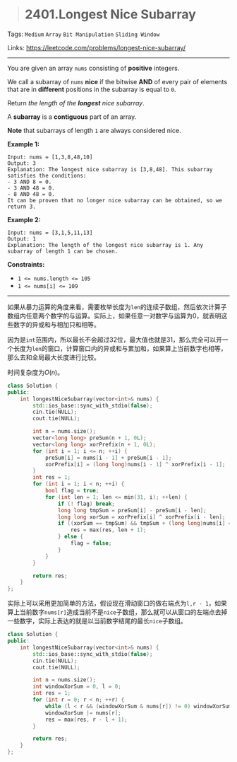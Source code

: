> # 2401.Longest Nice Subarray

Tags: `Medium` `Array` `Bit Manipulation` `Sliding Window`

Links: https://leetcode.com/problems/longest-nice-subarray/

-----

You are given an array `nums` consisting of **positive** integers.

We call a subarray of `nums` **nice** if the bitwise **AND** of every pair of elements that are in **different** positions in the subarray is equal to `0`.

Return *the length of the **longest** nice subarray*.

A **subarray** is a **contiguous** part of an array.

**Note** that subarrays of length `1` are always considered nice.

**Example 1:**

```
Input: nums = [1,3,8,48,10]
Output: 3
Explanation: The longest nice subarray is [3,8,48]. This subarray satisfies the conditions:
- 3 AND 8 = 0.
- 3 AND 48 = 0.
- 8 AND 48 = 0.
It can be proven that no longer nice subarray can be obtained, so we return 3.
```

**Example 2:**

```
Input: nums = [3,1,5,11,13]
Output: 1
Explanation: The length of the longest nice subarray is 1. Any subarray of length 1 can be chosen.
```

**Constraints:**

- `1 <= nums.length <= 105`
- `1 <= nums[i] <= 109`

----

如果从暴力运算的角度来看，需要枚举长度为`len`的连续子数组，然后依次计算子数组内任意两个数字的与运算。实际上，如果任意一对数字与运算为0，就表明这些数字的异或和与相加只和相等。

因为是`int`范围内，所以最长不会超过32位，最大值也就是31，那么完全可以开一个长度为`len`的窗口，计算窗口内的异或和与累加和，如果算上当前数字也相等，那么去和全局最大长度进行比较。

时间复杂度为$O(n)$。

```c++
class Solution {
public:
    int longestNiceSubarray(vector<int>& nums) {
		std::ios_base::sync_with_stdio(false);
		cin.tie(NULL);
		cout.tie(NULL); 

		int n = nums.size();
		vector<long long> preSum(n + 1, 0L);
		vector<long long> xorPrefix(n + 1, 0L);
		for (int i = 1; i <= n; ++i) {
			preSum[i] = nums[i - 1] + preSum[i - 1];
			xorPrefix[i] = (long long)nums[i - 1] ^ xorPrefix[i - 1];
		}
		int res = 1;
		for (int i = 1; i < n; ++i) {
			bool flag = true;
			for (int len = 1; len <= min(31, i); ++len) {
				if (! flag) break;
				long long tmpSum = preSum[i] - preSum[i - len];
				long long xorSum = xorPrefix[i] ^ xorPrefix[i - len];
				if ((xorSum == tmpSum) && tmpSum + (long long)nums[i] == (tmpSum ^ (long long)nums[i])) {
					res = max(res, len + 1);
				} else {
					flag = false;
				}
			}
		}

		return res;
    }
};
```

实际上可以采用更加简单的方法，假设现在滑动窗口的做右端点为`l,r - 1`，如果算上当前数字`nums[r]`造成当前不是`nice`子数组，那么就可以从窗口的左端点去掉一些数字，实际上表达的就是以当前数字结尾的最长`nice`子数组。

```c++
class Solution {
public:
    int longestNiceSubarray(vector<int>& nums) {
		std::ios_base::sync_with_stdio(false);
		cin.tie(NULL);
		cout.tie(NULL); 

		int n = nums.size();
		int windowXorSum = 0, l = 0;
		int res = 1;
		for (int r = 0; r < n; ++r) {
			while (l < r && (windowXorSum & nums[r]) != 0) windowXorSum ^= nums[l++];
			windowXorSum |= nums[r];
			res = max(res, r - l + 1);
		}

		return res;
    }
};
```


